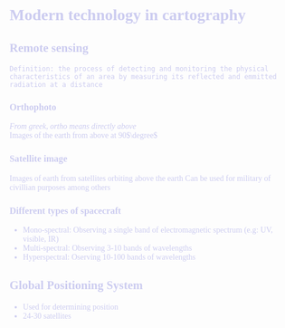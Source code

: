 <span style="font-family: 'Cascadia Code'; color: #ccccf0">

# Modern technology in cartography
## Remote sensing
```Definition: the process of detecting and monitoring the physical characteristics of an area by measuring its reflected and emmitted radiation at a distance```
### Orthophoto
*From greek, ortho means directly above*\
Images of the earth from above at 90$\degree$
### Satellite image
Images of earth from satellites orbiting above the earth
Can be used for military of civillian purposes among others
### Different types of spacecraft
* Mono-spectral: Observing a single band of electromagnetic spectrum (e.g: UV, visible, IR)
* Multi-spectral: Observing 3-10 bands of wavelengths
* Hyperspectral: Oserving 10-100 bands of wavelengths
## Global Positioning System
* Used for determining position
* 24-30 satellites

</span>
